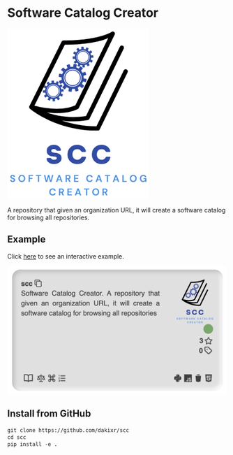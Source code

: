 
# Software Catalog Creator

![scc-logo](scc-logo.png)

A repository that given an organization URL, it will create a software catalog for browsing all repositories.

## Example

Click [here](https://dakixr.github.io/scc/example/index.html) to see an interactive example.

![scc-card](scc-card.png)

## Install from GitHub

```text
git clone https://github.com/dakixr/scc
cd scc
pip install -e .
```
